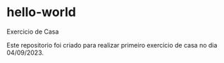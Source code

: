 # hello-world
Exercicio de Casa

Este repositorio foi criado para realizar primeiro exercicio de casa no dia 04/09/2023.
